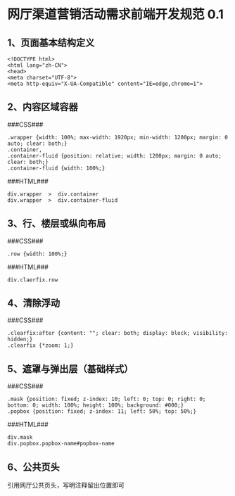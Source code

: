 网厅渠道营销活动需求前端开发规范 0.1
===

1、页面基本结构定义
---
```
<!DOCTYPE html>
<html lang="zh-CN">
<head>
<meta charset="UTF-8">
<meta http-equiv="X-UA-Compatible" content="IE=edge,chrome=1">
```

2、内容区域容器
---
###CSS###
```
.wrapper {width: 100%; max-width: 1920px; min-width: 1200px; margin: 0 auto; clear: both;}
.container,
.container-fluid {position: relative; width: 1200px; margin: 0 auto; clear: both;}
.container-fluid {width: 100%;}
```

###HTML###
```
div.wrapper  >  div.container 
div.wrapper  >  div.container-fluid 
```

3、行、楼层或纵向布局
---
###CSS###
```
.row {width: 100%;}
```
###HTML###
```
div.claerfix.row
```

4、清除浮动
---
###CSS###
```
.clearfix:after {content: ""; clear: both; display: block; visibility: hidden;}
.clearfix {*zoom: 1;}
```

5、遮罩与弹出层（基础样式）
---
###CSS###

    .mask {position: fixed; z-index: 10; left: 0; top: 0; right: 0; bottom: 0; width: 100%; height: 100%; background: #000;}
    .popbox {position: fixed; z-index: 11; left: 50%; top: 50%;}

###HTML###

    div.mask
    div.popbox.popbox-name#popbox-name

6、公共页头
---
引用网厅公共页头，写明注释留出位置即可